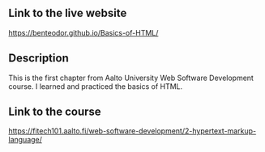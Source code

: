 
 ## Link to the live website 
 https://benteodor.github.io/Basics-of-HTML/
 ## Description 
 This is the first chapter from Aalto University Web Software Development course. I learned and practiced the basics of HTML. 
 ## Link to the course 
 https://fitech101.aalto.fi/web-software-development/2-hypertext-markup-language/




 
